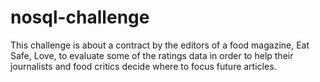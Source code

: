 # nosql-challenge
This challenge is about a contract by the editors of a food magazine, Eat Safe, Love, to evaluate some of the ratings data in order to help their journalists and food critics decide where to focus future articles.
